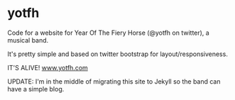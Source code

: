 yotfh
=====

Code for a website for Year Of The Fiery Horse (@yotfh on twitter), a musical band.

It's pretty simple and based on twitter bootstrap for layout/responsiveness.

IT'S ALIVE! www.yotfh.com

UPDATE: I'm in the middle of migrating this site to Jekyll so the band can have a simple blog.
